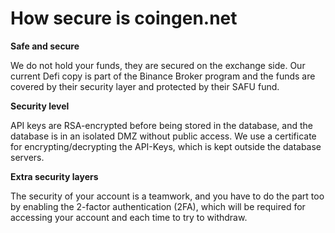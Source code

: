 # How secure is  coingen.net

**Safe and secure**

We do not hold your funds, they are secured on the exchange side. Our current Defi copy   is part of the Binance Broker program and the funds are covered by their security layer and protected by their SAFU fund.

**Security level**

API keys are RSA-encrypted before being stored in the database, and the database is in an isolated DMZ without public access. We use a certificate for encrypting/decrypting the API-Keys, which is kept outside the database servers.

**Extra security layers**

The security of your account is a teamwork, and you have to do the part too by enabling the 2-factor authentication (2FA), which will be required for accessing your account and each time to try to withdraw.
